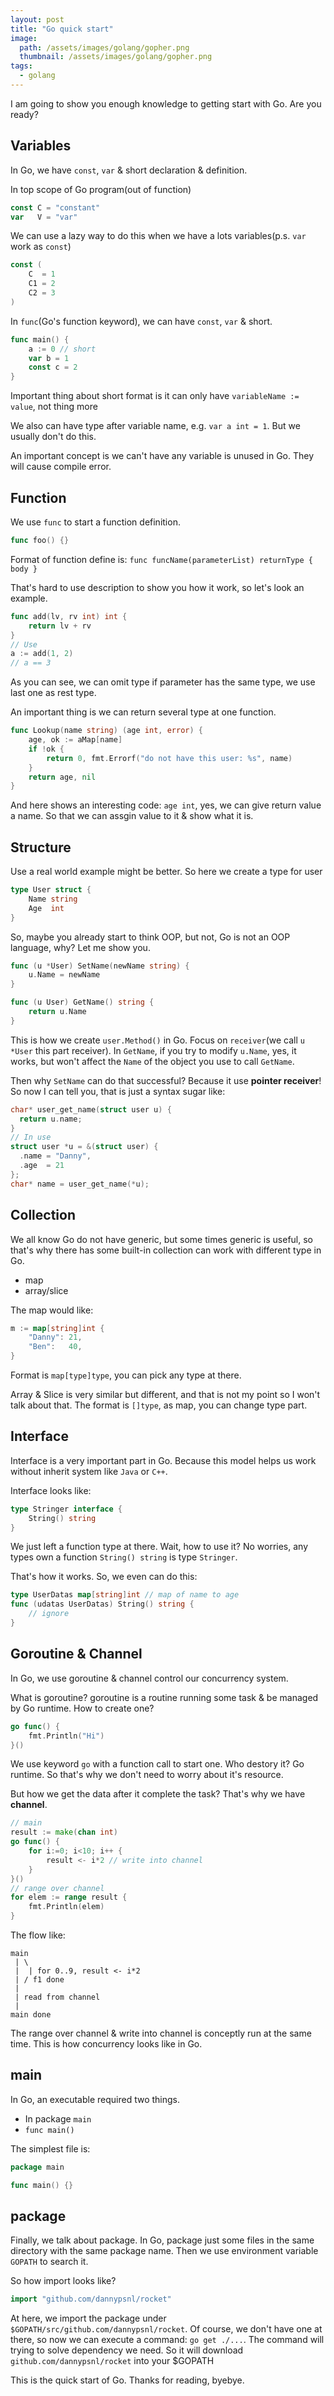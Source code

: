 ```yaml
---
layout: post
title: "Go quick start"
image:
  path: /assets/images/golang/gopher.png
  thumbnail: /assets/images/golang/gopher.png
tags:
  - golang
---
```


I am going to show you enough knowledge to getting start with Go. Are you ready?

## Variables

In Go, we have `const`, `var` & short declaration & definition.

In top scope of Go program(out of function)
```go
const C = "constant"
var   V = "var"
```

We can use a lazy way to do this when we have a lots variables(p.s. `var` work as `const`)
```go
const (
	C  = 1
	C1 = 2
	C2 = 3
)
```

In `func`(Go's function keyword), we can have `const`, `var` & short.
```go
func main() {
	a := 0 // short
	var b = 1
	const c = 2
}
```
Important thing about short format is it can only have `variableName := value`, not thing more

We also can have type after variable name, e.g. `var a int = 1`.
But we usually don't do this.

An important concept is we can't have any variable is unused in Go.
They will cause compile error.

## Function

We use `func` to start a function definition.
```go
func foo() {}
```

Format of function define is: `func funcName(parameterList) returnType { body }`

That's hard to use description to show you how it work, so let's look an example.
```go
func add(lv, rv int) int {
	return lv + rv
}
// Use
a := add(1, 2)
// a == 3
```

As you can see, we can omit type if parameter has the same type, we use last one as rest type.

An important thing is we can return several type at one function.
```go
func Lookup(name string) (age int, error) {
	age, ok := aMap[name]
	if !ok {
		return 0, fmt.Errorf("do not have this user: %s", name)
	}
	return age, nil
}
```

And here shows an interesting code: `age int`, yes, we can give return value a name.
So that we can assgin value to it & show what it is.

## Structure

Use a real world example might be better. So here we create a type for user
```go
type User struct {
	Name string
	Age  int
}
```

So, maybe you already start to think OOP, but not, Go is not an OOP language, why? Let me show you.
```go
func (u *User) SetName(newName string) {
	u.Name = newName
}

func (u User) GetName() string {
	return u.Name
}
```

This is how we create `user.Method()` in Go. Focus on `receiver`(we call `u *User` this part receiver).
In `GetName`, if you try to modify `u.Name`, yes, it works, but won't affect the `Name` of the object you use to call `GetName`.

Then why `SetName` can do that successful? Because it use **pointer receiver**! So now I can tell you, that is just a syntax sugar like:
```c
char* user_get_name(struct user u) {
  return u.name;
}
// In use
struct user *u = &(struct user) {
  .name = "Danny",
  .age  = 21
};
char* name = user_get_name(*u);
```

## Collection

We all know Go do not have generic, but some times generic is useful, so that's why there has some built-in collection can work with
different type in Go.
- map
- array/slice

The map would like:
```go
m := map[string]int {
	"Danny": 21,
	"Ben":   40,
}
```

Format is `map[type]type`, you can pick any type at there.

Array & Slice is very similar but different, and that is not my point so I won't talk about that.
The format is `[]type`, as map, you can change type part.

## Interface

Interface is a very important part in Go. Because this model helps us work without inherit system like `Java` or `C++`.

Interface looks like:
```go
type Stringer interface {
	String() string
}
```

We just left a function type at there. Wait, how to use it?
No worries, any types own a function `String() string` is type `Stringer`.

That's how it works. So, we even can do this:
```go
type UserDatas map[string]int // map of name to age
func (udatas UserDatas) String() string {
	// ignore
}
```

## Goroutine & Channel

In Go, we use goroutine & channel control our concurrency system.

What is goroutine? goroutine is a routine running some task & be managed by Go runtime.
How to create one?
```go
go func() {
	fmt.Println("Hi")
}()
```

We use keyword `go` with a function call to start one. Who destory it? Go runtime.
So that's why we don't need to worry about it's resource.

But how we get the data after it complete the task?
That's why we have **channel**.
```go
// main
result := make(chan int)
go func() {
	for i:=0; i<10; i++ {
		result <- i*2 // write into channel
	}
}()
// range over channel
for elem := range result {
	fmt.Println(elem)
}
```

The flow like:
```
main
 | \
 |  | for 0..9, result <- i*2
 | / f1 done
 |
 | read from channel
 |
main done
```

The range over channel & write into channel is conceptly run at the same time.
This is how concurrency looks like in Go.

## main

In Go, an executable required two things.
- In package `main`
- `func main()`

The simplest file is:
```go
package main

func main() {}
```

## package

Finally, we talk about package.
In Go, package just some files in the same directory with the same package name.
Then we use environment variable `GOPATH` to search it.

So how import looks like?
```go
import "github.com/dannypsnl/rocket"
```

At here, we import the package under `$GOPATH/src/github.com/dannypsnl/rocket`.
Of course, we don't have one at there, so now we can execute a command:
`go get ./...`.
The command will trying to solve dependency we need. So it will download `github.com/dannypsnl/rocket` into your $GOPATH

This is the quick start of Go. Thanks for reading, byebye.
